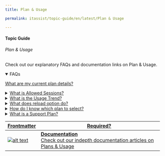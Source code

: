 ```yaml
---
title: Plan & Usage

permalink: itassist/topic-guide/en/latest/Plan & Usage

---
```

#### Topic Guide
###### Plan & Usage

  Check out our explanatory FAQs and documentation links on Plan & Usage.

<details open>
  <summary>FAQs
  </summary>
 <a class="doc-link" target="_blank" href="https://developer.kore.ai/docs/bots/bot-settings/plan-usage/plans-overview/">
 
  What are my current plan details?

</a>
  <a class="nested-accordian-link" target="_blank" href="https://developer.kore.ai/docs/bots/bot-settings/plan-usage/plans-overview/#Billing_Units">
  <details class="nested-details">
 
  <summary>What is Allowed Sessions?
  </summary>

 
   The number of sessions that will be coved by the balance remaining in your account

  </details>
 </a>
<a class="nested-accordian-link" target="_blank" href="https://developer.kore.ai/docs/bots/bot-settings/plan-usage/usage-plans/#Usage_Details">
  <details class="nested-details">
 
  <summary>What is the Usage Trend?
  </summary>

   You can view the billing sessions consumed by the bot in a given period

  </details>
 </a>
<a class="nested-accordian-link" target="_blank" href="https://developer.kore.ai/docs/bots/bot-settings/plan-usage/usage-plans/">
  <details class="nested-details">
 
  <summary>What does reload option do?
  </summary>

   You can use this to top up your account, thus increasing the number of sessions under the current plan

  </details>
 </a>
  <a class="nested-accordian-link" target="_blank" href="https://developer.kore.ai/docs/bots/bot-settings/plan-usage/usage-plans/">
  <details class="nested-details">
 
  <summary>How do I know which plan to select?
  </summary>

   The change plan option gives you the various plans available with a suggestion based on your current usage

  </details>
 </a>
  
  <a class="nested-accordian-link" target="_blank" href="https://developer.kore.ai/docs/bots/bot-settings/plan-usage/plans-overview/#Support_Plans">
  <details class="nested-details">
 
  <summary>What is a Support Plan?
  </summary>

   Every paid bot comes with a default basic support plan. You can upgrade to get better assistance from the platform support team

  </details>
 </a>

</details>


<a class="doc-link" target="_blank" href="https://developer.kore.ai/docs/bots/bot-settings/plan-usage/plans-overview/">
 

| Frontmatter | Required? |
|-------------|-------------|
| ![alt text](images/docIcon.svg "Title") | **Documentation**  <br /> Check out our indepth documentation articles on Plans & Usage | 


</a>
